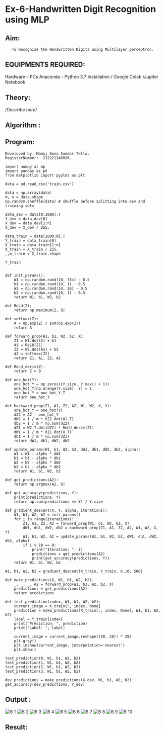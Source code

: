# Ex-6-Handwritten Digit Recognition using MLP
## Aim:
       To Recognize the Handwritten Digits using Multilayer perceptron.
##  EQUIPMENTS REQUIRED:
Hardware – PCs
Anaconda – Python 3.7 Installation / Google Colab /Jupiter Notebook
## Theory:
/*Describe here*/


## Algorithm :


## Program:
```
Developed by: Manoj Guna Sundar Tella. 
RegisterNumber:  212221240026.
```
```
import numpy as np
import pandas as pd
from matplotlib import pyplot as plt

data = pd.read_csv('train.csv')
```
```
data = np.array(data)
m, n = data.shape
np.random.shuffle(data) # shuffle before splitting into dev and training sets

data_dev = data[0:1000].T
Y_dev = data_dev[0]
X_dev = data_dev[1:n]
X_dev = X_dev / 255.

data_train = data[1000:m].T
Y_train = data_train[0]
X_train = data_train[1:n]
X_train = X_train / 255.
_,m_train = X_train.shape
```
```
Y_train
```
```

def init_params():
    W1 = np.random.rand(10, 784) - 0.5
    b1 = np.random.rand(10, 1) - 0.5
    W2 = np.random.rand(10, 10) - 0.5
    b2 = np.random.rand(10, 1) - 0.5
    return W1, b1, W2, b2

def ReLU(Z):
    return np.maximum(Z, 0)

def softmax(Z):
    A = np.exp(Z) / sum(np.exp(Z))
    return A
    
def forward_prop(W1, b1, W2, b2, X):
    Z1 = W1.dot(X) + b1
    A1 = ReLU(Z1)
    Z2 = W2.dot(A1) + b2
    A2 = softmax(Z2)
    return Z1, A1, Z2, A2

def ReLU_deriv(Z):
    return Z > 0

def one_hot(Y):
    one_hot_Y = np.zeros((Y.size, Y.max() + 1))
    one_hot_Y[np.arange(Y.size), Y] = 1
    one_hot_Y = one_hot_Y.T
    return one_hot_Y

def backward_prop(Z1, A1, Z2, A2, W1, W2, X, Y):
    one_hot_Y = one_hot(Y)
    dZ2 = A2 - one_hot_Y
    dW2 = 1 / m * dZ2.dot(A1.T)
    db2 = 1 / m * np.sum(dZ2)
    dZ1 = W2.T.dot(dZ2) * ReLU_deriv(Z1)
    dW1 = 1 / m * dZ1.dot(X.T)
    db1 = 1 / m * np.sum(dZ1)
    return dW1, db1, dW2, db2

def update_params(W1, b1, W2, b2, dW1, db1, dW2, db2, alpha):
    W1 = W1 - alpha * dW1
    b1 = b1 - alpha * db1    
    W2 = W2 - alpha * dW2  
    b2 = b2 - alpha * db2    
    return W1, b1, W2, b2
```
```
def get_predictions(A2):
    return np.argmax(A2, 0)

def get_accuracy(predictions, Y):
    print(predictions, Y)
    return np.sum(predictions == Y) / Y.size

def gradient_descent(X, Y, alpha, iterations):
    W1, b1, W2, b2 = init_params()
    for i in range(iterations):
        Z1, A1, Z2, A2 = forward_prop(W1, b1, W2, b2, X)
        dW1, db1, dW2, db2 = backward_prop(Z1, A1, Z2, A2, W1, W2, X, Y)
        W1, b1, W2, b2 = update_params(W1, b1, W2, b2, dW1, db1, dW2, db2, alpha)
        if i % 10 == 0:
            print("Iteration: ", i)
            predictions = get_predictions(A2)
            print(get_accuracy(predictions, Y))
    return W1, b1, W2, b2
```
```
W1, b1, W2, b2 = gradient_descent(X_train, Y_train, 0.10, 500)
```
```
def make_predictions(X, W1, b1, W2, b2):
    _, _, _, A2 = forward_prop(W1, b1, W2, b2, X)
    predictions = get_predictions(A2)
    return predictions

def test_prediction(index, W1, b1, W2, b2):
    current_image = X_train[:, index, None]
    prediction = make_predictions(X_train[:, index, None], W1, b1, W2, b2)
    label = Y_train[index]
    print("Prediction: ", prediction)
    print("Label: ", label)
    
    current_image = current_image.reshape((28, 28)) * 255
    plt.gray()
    plt.imshow(current_image, interpolation='nearest')
    plt.show()
```
```
test_prediction(0, W1, b1, W2, b2)
test_prediction(1, W1, b1, W2, b2)
test_prediction(2, W1, b1, W2, b2)
test_prediction(3, W1, b1, W2, b2)
```
```
dev_predictions = make_predictions(X_dev, W1, b1, W2, b2)
get_accuracy(dev_predictions, Y_dev)
```

## Output :
![6 1](https://user-images.githubusercontent.com/94883876/203900084-784dec43-a206-4697-aa07-9140e30928f2.jpg)
![6 2](https://user-images.githubusercontent.com/94883876/203900106-96070289-5ec9-4e4e-a063-3feae26ed45c.jpg)
![6 3](https://user-images.githubusercontent.com/94883876/203900132-e7a5d6f0-292e-4ec1-88a7-fa85a397b73f.jpg)
![6 4](https://user-images.githubusercontent.com/94883876/203900151-e483c6a7-9ef1-43f5-95d6-27a4f809906a.jpg)
![6 5](https://user-images.githubusercontent.com/94883876/203900172-b75f78dd-f44f-4bfe-8dff-53df9c2d243e.jpg)
![6 6](https://user-images.githubusercontent.com/94883876/203900190-7a0a5632-2190-47b6-a008-c9123bf4fa73.jpg)
![6 7](https://user-images.githubusercontent.com/94883876/203900200-2ce99bec-d506-4bf1-9df8-fccd0e50ef9f.jpg)
![6 8](https://user-images.githubusercontent.com/94883876/203900214-ee19f8c7-f7ea-44be-9529-a8d2ba5cccd8.jpg)
![6 9](https://user-images.githubusercontent.com/94883876/203900278-679d938d-bc3a-46c5-9a9c-ba5be13754de.jpg)
![6 10](https://user-images.githubusercontent.com/94883876/203900352-30c52a7e-885a-4344-bf5d-6529174a8ad2.jpg)




## Result:

